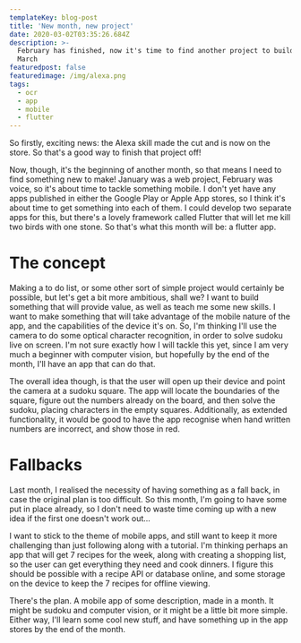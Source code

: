 ```yaml
---
templateKey: blog-post
title: 'New month, new project'
date: 2020-03-02T03:35:26.684Z
description: >-
  February has finished, now it's time to find another project to build for
  March
featuredpost: false
featuredimage: /img/alexa.png
tags:
  - ocr
  - app
  - mobile
  - flutter
---
```

So firstly, exciting news: the Alexa skill made the cut and is now on the store. So that's a good way to finish that project off!

Now, though, it's the beginning of another month, so that means I need to find something new to make! January was a web project, February was voice, so it's about time to tackle something mobile. I don't yet have any apps published in either the Google Play or Apple App stores, so I think it's about time to get something into each of them. I could develop two separate apps for this, but there's a lovely framework called Flutter that will let me kill two birds with one stone. So that's what this month will be: a flutter app.

# The concept

Making a to do list, or some other sort of simple project would certainly be possible, but let's get a bit more ambitious, shall we? I want to build something that will provide value, as well as teach me some new skills. I want to make something that will take advantage of the mobile nature of the app, and the capabilities of the device it's on. So, I'm thinking I'll use the camera to do some optical character recognition, in order to solve sudoku live on screen. I'm not sure exactly how I will tackle this yet, since I am very much a beginner with computer vision, but hopefully by the end of the month, I'll have an app that can do that.

The overall idea though, is that the user will open up their device and point the camera at a sudoku square. The app will locate the boundaries of the square, figure out the numbers already on the board, and then solve the sudoku, placing characters in the empty squares. Additionally, as extended functionality, it would be good to have the app recognise when hand written numbers are incorrect, and show those in red. 

# Fallbacks

Last month, I realised the necessity of having something as a fall back, in case the original plan is too difficult. So this month, I'm going to have some put in place already, so I don't need to waste time coming up with a new idea if the first one doesn't work out... 

I want to stick to the theme of mobile apps, and still want to keep it more challenging than just following along with a tutorial. I'm thinking perhaps an app that will get 7 recipes for the week, along with creating a shopping list, so the user can get everything they need and cook dinners. I figure this should be possible with a recipe API or database online, and some storage on the device to keep the 7 recipes for offline viewing. 

There's the plan. A mobile app of some description, made in a month. It might be sudoku and computer vision, or it might be a little bit more simple. Either way, I'll learn some cool new stuff, and have something up in the app stores by the end of the month.
